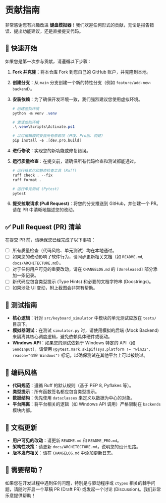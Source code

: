 # 贡献指南

非常感谢您有兴趣改进 **键盘模拟器**！我们欢迎任何形式的贡献，无论是报告错误、提出功能建议，还是直接提交代码。

## 🚀 快速开始

如果您是第一次参与贡献，请遵循以下步骤：

1.  **Fork 并克隆**：将本仓库 Fork 到您自己的 GitHub 账户，并克隆到本地。
2.  **创建分支**：从 `main` 分支创建一个新的特性分支（例如 `feature/add-new-backend`）。
3.  **安装依赖**：为了确保开发环境一致，我们强烈建议您使用虚拟环境。

    ```powershell
    # 创建虚拟环境
    python -m venv .venv

    # 激活虚拟环境
    .\.venv\Scripts\Activate.ps1

    # 以可编辑模式安装所有依赖项（开发、Pro版、构建）
    pip install -e .[dev,pro,build]
    ```

4.  **进行修改**：实现您的新功能或修复错误。
5.  **运行质量检查**：在提交前，请确保所有代码检查和测试都能通过。

    ```powershell
    # 运行格式化和静态检查工具 (Ruff)
    ruff check . --fix
    ruff format .

    # 运行单元测试 (Pytest)
    pytest
    ```

6.  **提交拉取请求 (Pull Request)**：将您的分支推送到 GitHub，并创建一个 PR。请在 PR 中清晰地描述您的改动。

## ✅ Pull Request (PR) 清单

在提交 PR 前，请确保您已经完成了以下事项：

- [ ] 所有质量检查（代码风格、单元测试）均在本地通过。
- [ ] 如果您的改动影响了软件行为，请同步更新相关文档（如 `README.md`, `docs/ARCHITECTURE.md`）。
- [ ] 对于任何用户可见的重要改动，请在 `CHANGELOG.md` 的 `[Unreleased]` 部分添加一条记录。
- [ ] 新代码应包含类型提示 (Type Hints) 和必要的文档字符串 (Docstrings)。
- [ ] 如果涉及 UI 变动，附上截图会非常有帮助。

## 🧪 测试指南

- **核心逻辑**：针对 `src/keyboard_simulator` 中模块的单元测试应放在 `tests/` 目录下。
- **模拟器测试**：在测试 `simulator.py` 时，请使用模拟的后端 (Mock Backend) 来隔离其核心调度逻辑，避免依赖具体硬件或驱动。
- **Windows API**：如果您的测试依赖于 Windows 特定的 API（如 `SendInput`），请使用 `@pytest.mark.skipif(sys.platform != "win32", reason="仅限 Windows")` 标记，以确保测试在其他平台上可以被跳过。

## 📝 编码风格

- **代码规范**：遵循 Ruff 的默认规则（基于 PEP 8, Pyflakes 等）。
- **类型提示**：所有函数签名都应包含类型提示。
- **数据结构**：优先使用 `dataclasses` 来定义以数据为中心的对象。
- **平台隔离**：将平台相关的逻辑（如 Windows API 调用）严格限制在 `backends` 模块内部。

## 📄 文档更新

- **用户可见的改动**：请更新 `README.md` 和 `README_PRO.md`。
- **架构性决策**：请更新 `docs/ARCHITECTURE.md`，说明您的设计思路。
- **版本发布相关**：请在 `CHANGELOG.md` 中添加更新日志。

## 🙏 需要帮助？

如果您在开发过程中遇到任何问题，特别是与驱动程序或 `ctypes` 相关的棘手问题，请随时开启一个草稿 PR (Draft PR) 或发起一个讨论 (Discussion)。我们非常乐意提供帮助！
